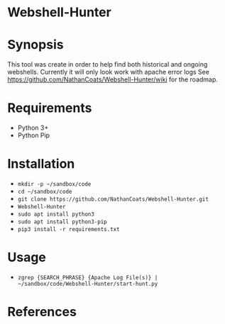 # Webshell-Hunter

# Synopsis
This tool was create in order to help find both historical and ongoing webshells. Currently it will only look work with apache error logs
See https://github.com/NathanCoats/Webshell-Hunter/wiki for the roadmap.

# Requirements
- Python 3+
- Python Pip

# Installation
- ``` mkdir -p ~/sandbox/code ```
- ``` cd ~/sandbox/code ```
- ``` git clone https://github.com/NathanCoats/Webshell-Hunter.git ```
- ``` Webshell-Hunter ```
- ``` sudo apt install python3 ```
- ``` sudo apt install python3-pip ```
- ``` pip3 install -r requirements.txt ```

# Usage
- ``` zgrep {SEARCH_PHRASE} {Apache Log File(s)} | ~/sandbox/code/Webshell-Hunter/start-hunt.py ```


# References

